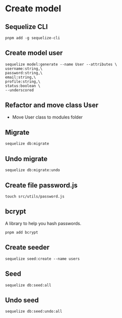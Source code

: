 # Create model

## Sequelize CLI
```
pnpm add -g sequelize-cli
```
## Create model user
```
sequelize model:generate --name User --attributes \
username:string,\
password:string,\
email:string,\
profile:string,\
status:boolean \
--underscored
```
## Refactor and move class User
- Move User class to modules folder
## Migrate
```
sequelize db:migrate
```
## Undo migrate
```
sequelize db:migrate:undo
```
## Create file password.js
```
touch src/utils/password.js
```
## bcrypt
A library to help you hash passwords.
```
pnpm add bcrypt
```
## Create seeder
```
sequelize seed:create --name users
```
## Seed
```
sequelize db:seed:all
```
## Undo seed
```
sequelize db:seed:undo:all
```